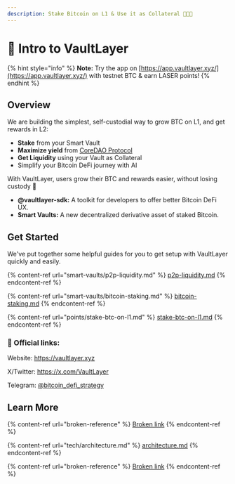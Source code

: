```yaml
---
description: Stake Bitcoin on L1 & Use it as Collateral 💼🚀✨
---
```


# 👋 Intro to VaultLayer

{% hint style="info" %}
**Note:** Try the app on [https://app.vaultlayer.xyz/](https://app.vaultlayer.xyz/) with testnet BTC & earn LASER points!
{% endhint %}

## Overview

We are building the simplest, self-custodial way to grow BTC on L1, and get rewards in L2:

* **Stake** from your Smart Vault
* **Maximize yield** from [CoreDAO Protocol](https://docs.coredao.org/docs/Learn/products/btc-staking/overview)
* **Get Liquidity** using your Vault as Collateral
* Simplify your Bitcoin DeFi journey with AI

With VaultLayer, users grow their BTC and rewards easier, without losing custody 🔐

* **@vaultlayer-sdk:** A toolkit for developers to offer better Bitcoin DeFi UX.
* **Smart Vaults:** A new decentralized derivative asset of staked Bitcoin.

## Get Started

We've put together some helpful guides for you to get setup with VaultLayer quickly and easily.

{% content-ref url="smart-vaults/p2p-liquidity.md" %}
[p2p-liquidity.md](smart-vaults/p2p-liquidity.md)
{% endcontent-ref %}

{% content-ref url="smart-vaults/bitcoin-staking.md" %}
[bitcoin-staking.md](smart-vaults/bitcoin-staking.md)
{% endcontent-ref %}

{% content-ref url="points/stake-btc-on-l1.md" %}
[stake-btc-on-l1.md](points/stake-btc-on-l1.md)
{% endcontent-ref %}

### 📌 Official links:&#x20;

Website: [https://vaultlayer.xyz ](https://vaultlayer.xyz)

X/Twitter: [https://x.com/VaultLayer ](https://x.com/VaultLayer)

Telegram: [@bitcoin\_defi\_strategy](https://t.me/+Q58TzLXmvGM0MGFh)

## Learn More

{% content-ref url="broken-reference" %}
[Broken link](broken-reference)
{% endcontent-ref %}

{% content-ref url="tech/architecture.md" %}
[architecture.md](tech/architecture.md)
{% endcontent-ref %}

{% content-ref url="broken-reference" %}
[Broken link](broken-reference)
{% endcontent-ref %}
